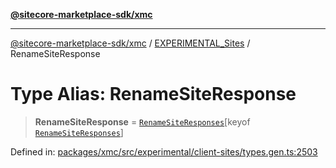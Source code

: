 [**@sitecore-marketplace-sdk/xmc**](../../../../README.md)

***

[@sitecore-marketplace-sdk/xmc](../../../../README.md) / [EXPERIMENTAL\_Sites](../README.md) / RenameSiteResponse

# Type Alias: RenameSiteResponse

> **RenameSiteResponse** = [`RenameSiteResponses`](RenameSiteResponses.md)\[keyof [`RenameSiteResponses`](RenameSiteResponses.md)\]

Defined in: [packages/xmc/src/experimental/client-sites/types.gen.ts:2503](https://github.com/Sitecore/marketplace-sdk/blob/main/packages/xmc/src/experimental/client-sites/types.gen.ts#L2503)
